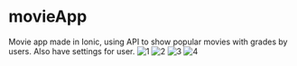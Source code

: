 # movieApp
Movie app made in Ionic, using API  to show popular movies with grades by users. Also have settings for user.
![1](https://github.com/donMakrel/movieApp/assets/73997770/a74666fd-85db-4d59-92f1-25b21ba72a8f)
![2](https://github.com/donMakrel/movieApp/assets/73997770/9eb73b13-df49-46fb-9e17-80ce41390e48)
![3](https://github.com/donMakrel/movieApp/assets/73997770/56131f88-9711-4eb4-9106-ec59188f1652)
![4](https://github.com/donMakrel/movieApp/assets/73997770/ef8a53f1-cae9-43b8-bd24-639c99c9d417)





